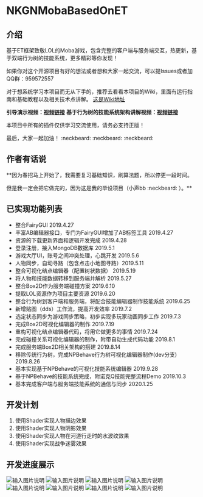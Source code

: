 # NKGNMobaBasedOnET

## 介绍
基于ET框架致敬LOL的Moba游戏，包含完整的客户端与服务端交互，热更新，基于双端行为树的技能系统，更多精彩等你发现！

如果你对这个开源项目有好的想法或者想和大家一起交流，可以提Issues或者加QQ群：959572557

对于想系统学习本项目而无从下手的，推荐去看看本项目的Wiki，里面有运行指南和基础教程以及相关技术点讲解。
[这是Wiki地址](https://gitee.com/NKG_admin/MKGMobaBasedOnET/wikis)

**引导演示视频：[视频链接](https://www.bilibili.com/video/av74833675)** 
**基于行为树的技能系统架构讲解视频：[视频链接](https://www.bilibili.com/video/av85318986)** 

本项目中所有的插件仅供学习交流使用，请务必支持正版！

最后，大家一起加油！   :neckbeard:  :neckbeard:  :neckbeard: 

## 作者有话说
 **因为春招马上开始了，我需要复习基础知识，刷算法题，所以停更一段时间。

但是我一定会把它做完的，因为这是我的毕设项目（小声bb :neckbeard: ）。** 

## 已实现功能列表

- 整合FairyGUI 2019.4.27
- 丰富AB编辑器接口，专门为FairyGUI增加了AB标签工具   2019.4.27
- 资源的下载更新界面和逻辑开发完成   2019.4.28
- 登录注册，接入MongoDB数据库  2019.5.1
- 游戏大厅UI，账号之间冲突处理，心跳开发  2019.5.6
- 人物同步，自动寻路（包含点击小地图寻路）2019.5.11
- 整合可视化结点编辑器（配置树状数据） 2019.5.19
- 将人物和技能数据转移到服务端并解析  2019.5.27
- 整合Box2D作为服务端碰撞方案  2019.6.10
- 提取LOL资源作为项目主要资源 2019.6.20
- 整合行为树到客户端和服务端，将配合技能编辑器制作技能系统 2019.6.25
- 新增贴图（dds）工作流，提高开发效率  2019.7.2
- 选定状态同步为游戏同步策略，初步实现多玩家动画同步工作 2019.7.3
- 完成Box2D可视化编辑器的制作  2019.7.19
- 重构可视化结点编辑器代码，将用它做更多的事情 2019.7.24
- 完成碰撞关系可视化编辑器的制作，附带自动生成代码功能 2019.8.1
- 完成服务端Box2D相关架构的搭建 2019.8.14
- 移除传统行为树，完成NPBehave行为树可视化编辑器制作(dev分支) 2019.8.26
- 基本实现基于NPBehave的可视化技能系统编辑器 2019.9.28
- 基于NPBehave的技能系统完成，附诺克Q技能完整流程Demo 2019.10.3 
- 基本完成客户端与服务端技能系统的通信与同步 2020.1.25

## 开发计划

1. 使用Shader实现人物描边效果
2. 使用Shader实现人物阴影效果
3. 使用Shader实现人物在河道行走时的水波纹效果
4. 使用Shader实现战争迷雾效果

## 开发进度展示

![输入图片说明](https://gitee.com/uploads/images/2019/0502/173207_17e8e767_2253805.png "资源更新界面")
![输入图片说明](https://gitee.com/uploads/images/2019/0502/173246_f83a8591_2253805.png "登录注册界面")
![输入图片说明](https://gitee.com/uploads/images/2019/0502/173252_7dbcd604_2253805.png "游戏大厅界面")
![输入图片说明](https://images.gitee.com/uploads/images/2020/0125/154943_83ead3dc_2253805.png "战斗界面第四版")
![输入图片说明](https://images.gitee.com/uploads/images/2019/0720/185840_f28e17e6_2253805.jpeg "Box2D编辑器界面")
![输入图片说明](https://images.gitee.com/uploads/images/2019/1210/174018_f52aab48_2253805.png "特效制作截图")
![输入图片说明](https://images.gitee.com/uploads/images/2019/1003/160635_1de5993c_2253805.png "诺克Q技能行为树示例")
![输入图片说明](https://images.gitee.com/uploads/images/2019/0919/163758_138e22e9_2253805.png "技能系统架构.png")